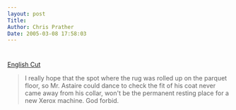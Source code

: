 ```yaml
---
layout: post
Title:   
Author: Chris Prather
Date: 2005-03-08 17:58:03
---
```


# 
<a title="English Cut" href="http://www.englishcut.com/">English Cut</a>

<blockquote>I really hope that the spot where the rug was rolled up on the parquet floor, so Mr. Astaire could dance to check the fit of his coat never came away from his collar, won't be the permanent resting place for a new Xerox machine. God forbid.</blockquote>
